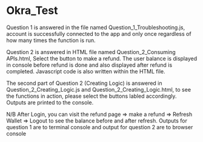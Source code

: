 # Okra_Test

Question 1 is answered in the file named Question_1_Troubleshooting.js, account is successfully connected to the app and only once regardless of how many times the function is run.

Question 2 is answered in HTML file named Question_2_Consuming APIs.html, Select the button to make a refund. The user balance is displayed in console before refund is done and also displayed after refund is completed. Javascript code is also written within the HTML file.

The second part of Question 2 (Creating Logic) is answered in Question_2_Creating_Logic.js and Question_2_Creating_Logic.html, to see the functions in action, please select the buttons labled accordingly. Outputs are printed to the console.

N/B After Login, you can visit the refund page => make a refund => Refresh Wallet => Logout to see the balance before and after refresh. Outputs for question 1 are to terminal console and output for question 2 are to browser console
